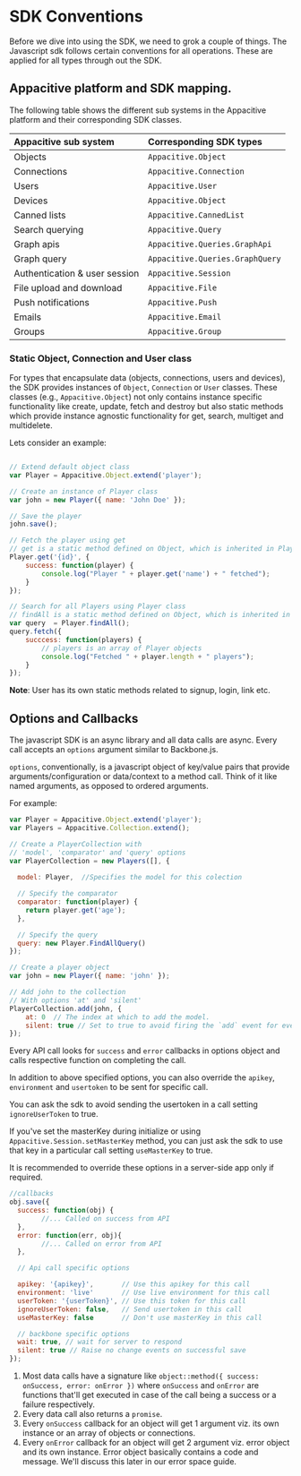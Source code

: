 ﻿# SDK Conventions

Before we dive into using the SDK, we need to grok a couple of things. The Javascript sdk follows certain conventions for all operations. These are applied for all types through out the SDK.

## Appacitive platform and SDK mapping.
The following table shows the different sub systems in the Appacitive platform and their corresponding
SDK classes.

| Appacitive sub system | Corresponding SDK types |
|:------------- |:-------------|
| Objects | `Appacitive.Object` |
| Connections | `Appacitive.Connection` |
| Users | `Appacitive.User` |
| Devices | `Appacitive.Object` |
| Canned lists | `Appacitive.CannedList` |
| Search querying | `Appacitive.Query` |
| Graph apis | `Appacitive.Queries.GraphApi` |
| Graph query | `Appacitive.Queries.GraphQuery` |
| Authentication & user session | `Appacitive.Session` |
| File upload and download | `Appacitive.File` |
| Push notifications | `Appacitive.Push` |
| Emails | `Appacitive.Email` |
| Groups | `Appacitive.Group` |


### Static Object, Connection and User class

For types that encapsulate data (objects, connections, users and devices), the SDK provides instances of `Object`, `Connection` or `User` classes. These classes (e.g., `Appacitive.Object`) not only contains instance specific functionality
like create, update, fetch and destroy but also static methods which provide instance agnostic functionality for get, search, multiget and multidelete.

Lets consider an example:
```javascript

// Extend default object class 
var Player = Appacitive.Object.extend('player');

// Create an instance of Player class
var john = new Player({ name: 'John Doe' });

// Save the player
john.save();

// Fetch the player using get
// get is a static method defined on Object, which is inherited in Player
Player.get('{id}', {
	success: function(player) {
		console.log("Player " + player.get('name') + " fetched");
	}
});

// Search for all Players using Player class
// findAll is a static method defined on Object, which is inherited in Player
var query  = Player.findAll();
query.fetch({
	succcess: function(players) {
		// players is an array of Player objects
		console.log("Fetched " + player.length + " players");
	}
});
```

**Note**: User has its own static methods related to signup, login, link etc.

## Options and Callbacks

The javascript SDK is an async library and all data calls are async. Every call accepts an `options` argument similar to Backbone.js. 

`options`, conventionally, is a javascript object of key/value pairs that provide arguments/configuration or data/context to a method call. Think of it like named arguments, as opposed to ordered arguments.

For example:
```javascript
var Player = Appacitive.Object.extend('player');
var Players = Appacitive.Collection.extend();

// Create a PlayerCollection with 
// 'model', 'comparator' and 'query' options
var PlayerCollection = new Players([], {
  
  model: Player,  //Specifies the model for this colection

  // Specify the comparator
  comparator: function(player) { 
    return player.get('age');
  }, 

  // Specify the query
  query: new Player.FindAllQuery()
});

// Create a player object
var john = new Player({ name: 'john' });

// Add john to the collection 
// With options 'at' and 'silent'
PlayerCollection.add(john, {
	at: 0  // The index at which to add the model.
	silent: true // Set to true to avoid firing the `add` event for every new model.
});
```

Every API call looks for `success` and `error` callbacks in options object and calls respective function on completing the call. 

In addition to above specified options, you can also override the `apikey`, `environment` and `usertoken` to be sent for specific call. 

You can ask the sdk to avoid sending the usertoken in a call setting `ignoreUserToken` to true. 

If you've set the masterKey during initialize or using `Appacitive.Session.setMasterKey` method, you can just ask the sdk to use that key in a particular call setting `useMasterKey` to true. 

It is recommended to override these options in a server-side app only if required. 

```javascript
//callbacks
obj.save({ 
  success: function(obj) {
  		//... Called on success from API
  }, 
  error: function(err, obj){
  		//... Called on error from API
  },

  // Api call specific options

  apikey: '{apikey}',       // Use this apikey for this call
  environment: 'live'       // Use live environment for this call
  userToken: '{userToken}', // Use this token for this call
  ignoreUserToken: false,   // Send usertoken in this call
  useMasterKey: false       // Don't use masterKey in this call

  // backbone specific options
  wait: true, // wait for server to respond
  silent: true // Raise no change events on successful save
});
```

 1. Most data calls have a signature like `object::method({ success: onSuccess, error: onError })` where `onSuccess` and `onError` are functions that'll get executed in case of the call being a success or a failure respectively.
 2. Every data call also returns a `promise`.
 3. Every `onSuccess` callback for an object will get 1 argument viz. its own instance or an array of objects or connections.
 4. Every `onError` callback for an object will get 2 argument viz. error object and its own instance. Error object basically contains a code and message. We'll discuss this later in our error space guide.



